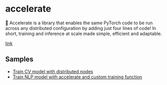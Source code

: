 # accelerate

🤗 Accelerate is a library that enables the same PyTorch code to be run 
across any distributed configuration by adding just four lines of code! In 
short, training and inference at scale made simple, efficient and 
adaptable.

[link](https://huggingface.co/docs/accelerate/index)

## Samples

- [Train CV model with distributed nodes](./notebooks/simple_cv_example.ipynb)
- [Train NLP model with accelerate and custom training function](./notebooks/simple_nlp_example.ipynb)
